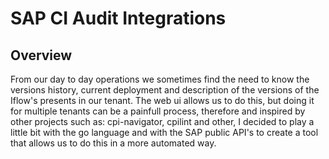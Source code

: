 # SAP CI Audit Integrations

## Overview

From our day to day operations we sometimes find the need to know the versions history, current deployment and description of the versions of the Iflow's presents in our tenant.
The web ui allows us to do this, but doing it for multiple tenants can be a painfull process, therefore and inspired by other projects such as: cpi-navigator, cpilint and other, I decided to play a little bit with the go language and with the SAP public API's to create a tool that allows us to do this in a more automated way.
